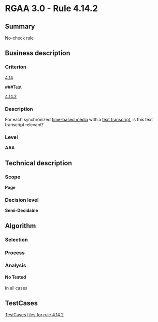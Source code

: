 # RGAA 3.0 -  Rule 4.14.2

## Summary

No-check rule

## Business description

### Criterion

[4.14](http://asqatasun.github.io/RGAA--3.0--EN/RGAA3.0_Criteria_English_version_v1.html#crit-4-14)

###Test

[4.14.2](http://asqatasun.github.io/RGAA--3.0--EN/RGAA3.0_Criteria_English_version_v1.html#test-4-14-2)

### Description
For each synchronized <a href="http://asqatasun.github.io/RGAA--3.0--EN/RGAA3.0_Glossary_English_version_v1.html#mMediaTemp">time-based
  media</a> with a <a href="http://asqatasun.github.io/RGAA--3.0--EN/RGAA3.0_Glossary_English_version_v1.html#mTranscriptTextuel">text
  transcript</a>, is this text transcript relevant? 


### Level

**AAA**

## Technical description

### Scope

**Page**

### Decision level

**Semi-Decidable**

## Algorithm

### Selection

### Process

### Analysis

#### No Tested 

In all cases



##  TestCases 

[TestCases files for rule 4.14.2](https://gitlab.com/asqatasun/Asqatasun/-/tree/master/rules/rules-rgaa3.0/src/test/resources/testcases/rgaa30/Rgaa30Rule041402/) 


